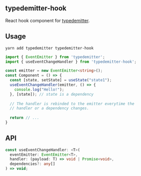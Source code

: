 ## typedemitter-hook

React hook component for [typedemitter](https://github.com/lukasbach/typedemitter/tree/master/packages/core).

## Usage

    yarn add typedemitter typedemitter-hook

```typescript jsx
import { EventEmitter } from 'typedemitter';
import { useEventChangeHandler } from 'typedemitter-hook';

const emitter = new EventEmitter<string>();
const Component = () => {
  const [state, setState] = useState("state1");
  useEventChangeHandler(emitter, () => {
    console.log("Hello!");
  }, [state]); // state is a dependency
  
  // The handler is rebinded to the emitter everytime the
  // handler or a dependency changes.
  
  return // ...
}
```

## API

```typescript
const useEventChangeHandler: <T>(
  eventEmitter: EventEmitter<T>, 
  handler: (payload: T) => void | Promise<void>, 
  dependencies?: any[]
) => void;
```
